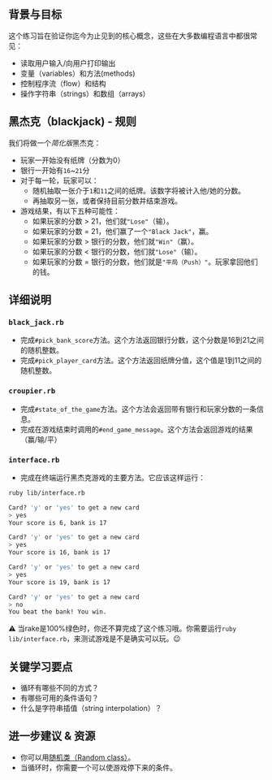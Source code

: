 ## 背景与目标

这个练习旨在验证你迄今为止见到的核心概念，这些在大多数编程语言中都很常见：

- 读取用户输入/向用户打印输出
- 变量（variables）和方法(methods)
- 控制程序流（flow）和结构
- 操作字符串（strings）和数组（arrays）

## 黑杰克（blackjack) - 规则

我们将做一个*简化版*黑杰克：

- 玩家一开始没有纸牌（分数为0）
- 银行一开始有`16`~`21`分
- 对于每一轮，玩家可以：
  - 随机抽取一张介于`1`和`11`之间的纸牌。该数字将被计入他/她的分数。
  - 再抽取另一张，或者保持目前分数并结束游戏。
- 游戏结果，有以下五种可能性：
  - 如果玩家的分数 > 21，他们就`"Lose"`（输）。
  - 如果玩家的分数 = 21，他们赢了一个`"Black Jack"`，赢。
  - 如果玩家的分数 > 银行的分数，他们就`"Win"`（赢）。
  - 如果玩家的分数 < 银行的分数，他们就`"Lose"`（输）。
  - 如果玩家的分数 = 银行的分数，他们就是`"平局（Push）"`。玩家拿回他们的钱。

## 详细说明

### `black_jack.rb`

- 完成`#pick_bank_score`方法。这个方法返回银行分数，这个分数是16到21之间的随机整数。
- 完成`#pick_player_card`方法。这个方法返回纸牌分值，这个值是1到11之间的随机整数。

### `croupier.rb`

- 完成`#state_of_the_game`方法。这个方法会返回带有银行和玩家分数的一条信息。
- 完成在游戏结束时调用的`#end_game_message`。这个方法会返回游戏的结果（赢/输/平）

### `interface.rb`

- 完成在终端运行黑杰克游戏的主要方法。它应该这样运行：

```bash
ruby lib/interface.rb

Card? 'y' or 'yes' to get a new card
> yes
Your score is 6, bank is 17

Card? 'y' or 'yes' to get a new card
> yes
Your score is 16, bank is 17

Card? 'y' or 'yes' to get a new card
> yes
Your score is 19, bank is 17

Card? 'y' or 'yes' to get a new card
> no
You beat the bank! You win.
```

⚠️ 当rake是100%绿色时，你还不算完成了这个练习哦。你需要运行`ruby lib/interface.rb`，来测试游戏是不是确实可以玩。😉

## 关键学习要点

- 循环有哪些不同的方式？
- 有哪些可用的条件语句？
- 什么是字符串插值（string interpolation）？

## 进一步建议 & 资源

- 你可以用[随机类（Random class）](http://www.ruby-doc.orgcore-2.5.3/Random.html)。
- 当循环时，你需要一个可以使游戏停下来的条件。
